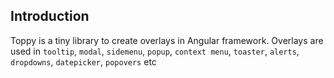 ## Introduction

Toppy is a tiny library to create overlays in Angular framework. Overlays are used in `tooltip`, `modal`,
`sidemenu`, `popup`, `context menu`, `toaster`, `alerts`, `dropdowns`, `datepicker`, `popovers` etc
